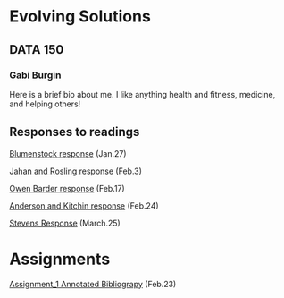 # Evolving Solutions

## DATA 150

### Gabi Burgin

Here is a brief bio about me. I like anything health and fitness, medicine, and helping others!

## Responses to readings

[Blumenstock response](https://glburgin.github.io/workshop/Blumenstock) (Jan.27)

[Jahan and Rosling response](https://glburgin.github.io/workshop/Selim%20_Jahan_%20and_%20Rosling_Response) 
(Feb.3)

[Owen Barder response](https://glburgin.github.io/workshop/Owen_Barder_Response) (Feb.17)

[Anderson and Kitchin response](https://glburgin.github.io/workshop/Anderson_Kitchin_Response) (Feb.24)

[Stevens Response](https://glburgin.github.io/workshop/Stevens.Response) (March.25)

# Assignments

[Assignment_1 Annotated Bibliograpy](https://glburgin.github.io/workshop/Assignment_1) (Feb.23) 
